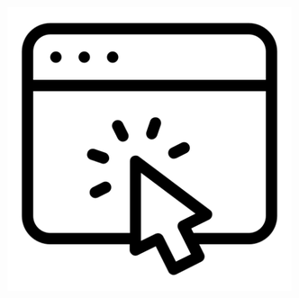 [![NPUST-DNLAB/TsaiRongFu.github.io](https://github.com/NPUST-DNLAB/TsaiRongFu-Hugo/blob/main/Click.png)](https://npust-dnlab.github.io/TsaiRongFu-Hugo/)